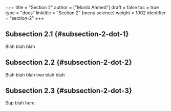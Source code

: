 +++
title = "Section 2"
author = ["Monib Ahmed"]
draft = false
toc = true
type = "docs"
linktitle = "Section 2"
[menu.science]
  weight = 1002
  identifier = "section-2"
+++

## Subsection 2.1 {#subsection-2-dot-1}

Blah blah blah


## Subsection 2.2 {#subsection-2-dot-2}

Blah blah blah two blah blah


## Subsection 2.3 {#subsection-2-dot-3}

Sup blah here